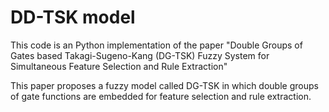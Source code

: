 # DD-TSK model

This code is an Python implementation of the paper "Double Groups of Gates based 
Takagi-Sugeno-Kang (DG-TSK) Fuzzy System for Simultaneous Feature Selection and Rule Extraction"

This paper proposes a fuzzy model called DG-TSK in which double groups of gate
functions are embedded for feature selection and rule extraction.